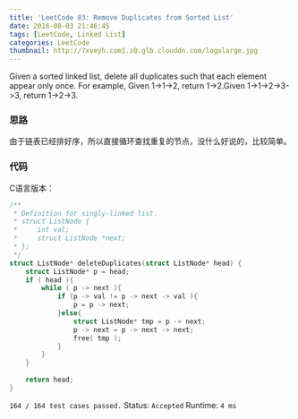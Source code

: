 ```yaml
---
title: 'LeetCode 83: Remove Duplicates from Sorted List'
date: 2016-08-03 21:46:45
tags: [LeetCode, Linked List]
categories: LeetCode
thumbnail: http://7xveyh.com1.z0.glb.clouddn.com/logolarge.jpg
---
```

Given a sorted linked list, delete all duplicates such that each element appear only once. For example, Given 1->1->2, return 1->2.Given 1->1->2->3->3, return 1->2->3. <!--more-->
### 思路
由于链表已经排好序，所以直接循环查找重复的节点，没什么好说的，比较简单。
### 代码
C语言版本：
``` c
/**
 * Definition for singly-linked list.
 * struct ListNode {
 *     int val;
 *     struct ListNode *next;
 * };
 */
struct ListNode* deleteDuplicates(struct ListNode* head) {
    struct ListNode* p = head;
    if ( head ){
        while ( p -> next ){
            if (p -> val != p -> next -> val ){
                p = p -> next;
            }else{
                struct ListNode* tmp = p -> next;
                p -> next = p -> next -> next;
                free( tmp );
            }
        }
    }
    
    return head;
}
```
`164 / 164 test cases passed.`
Status: `Accepted`
Runtime: `4 ms`